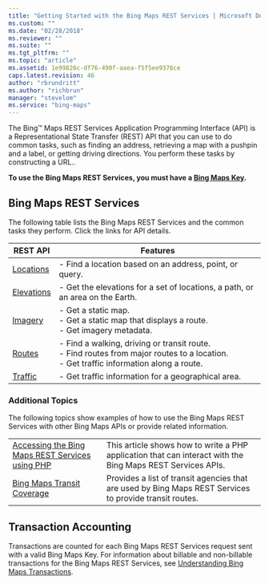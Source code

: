 ```yaml
---
title: "Getting Started with the Bing Maps REST Services | Microsoft Docs"
ms.custom: ""
ms.date: "02/28/2018"
ms.reviewer: ""
ms.suite: ""
ms.tgt_pltfrm: ""
ms.topic: "article"
ms.assetid: 1e99826c-df76-490f-aaea-f5f5ee9376ce
caps.latest.revision: 46
author: "rbrundritt"
ms.author: "richbrun"
manager: "stevelom"
ms.service: "bing-maps"
---
```


The Bing™ Maps REST Services Application Programming Interface (API) is a Representational State Transfer (REST) API that you can use to do common tasks, such as finding an address, retrieving a map with a pushpin and a label, or getting driving directions. You perform these tasks by constructing a URL..  
  
 **To use the Bing Maps REST Services, you must have a [Bing Maps Key](../getting-started/getting-a-bing-maps-key.md).**  
  
## Bing Maps REST Services  
 The following table lists the Bing Maps REST Services and the common tasks they perform. Click the links for API details.  
  
|REST API|Features|  
|--------------|--------------|  
|[Locations](../rest-services/locations-api.md)|-   Find a location based on an address, point, or query.|  
|[Elevations](../rest-services/elevations-api.md)|-   Get the elevations for a set of locations, a path, or an area on the Earth.|  
|[Imagery](../rest-services/imagery-api.md)|-   Get a static map.<br />-   Get a static map that displays a route.<br />-   Get imagery metadata.|  
|[Routes](../rest-services/routes-api.md)|-   Find a walking, driving or transit route.<br />-   Find routes from major routes to a location.<br />-   Get traffic information along a route.|  
|[Traffic](../rest-services/traffic-api.md)|-   Get traffic information for a geographical area.|  
  
### Additional Topics  
 The following topics show examples of how to use the Bing Maps REST Services with other Bing Maps APIs or provide related information.  
  
|||  
|-|-|  
|[Accessing the Bing Maps REST Services using PHP](../articles/accessing-the-bing-maps-rest-services-using-php.md)|This article shows how to write a PHP application that can interact with the Bing Maps REST Services APIs.|  
|[Bing Maps Transit Coverage](../coverage/bing-maps-transit-coverage.md)|Provides a list of transit agencies that are used by Bing Maps REST Services to provide transit routes.|  
  
## Transaction Accounting  
 Transactions are counted for each Bing Maps REST Services request sent with a valid Bing Maps Key. For information about billable and non-billable transactions for the Bing Maps REST Services, see [Understanding Bing Maps Transactions](../getting-started/understanding-bing-maps-transactions.md).